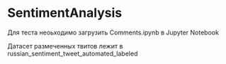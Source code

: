# SentimentAnalysis

Для теста неоьходимо загрузить Comments.ipynb в Jupyter Notebook

Датасет размеченных твитов лежит в russian_sentiment_tweet_automated_labeled
